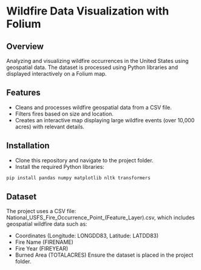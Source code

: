 <h1>Wildfire Data Visualization with Folium</h1>
<h2>Overview</h2>
Analyzing and visualizing wildfire occurrences in the United States using geospatial data. The dataset is processed using Python libraries and displayed interactively on a Folium map.

<h2>Features</h2>

- Cleans and processes wildfire geospatial data from a CSV file.
- Filters fires based on size and location.
- Creates an interactive map displaying large wildfire events (over 10,000 acres) with relevant details.
  
<h2>Installation</h2>

- Clone this repository and navigate to the project folder.
- Install the required Python libraries:
  
```bash
pip install pandas numpy matplotlib nltk transformers
```

<h2>Dataset</h2>
The project uses a CSV file: National_USFS_Fire_Occurrence_Point_(Feature_Layer).csv, which includes geospatial wildfire data such as:

- Coordinates (Longitude: LONGDD83, Latitude: LATDD83)
- Fire Name (FIRENAME)
- Fire Year (FIREYEAR)
- Burned Area (TOTALACRES)
Ensure the dataset is placed in the project folder.
